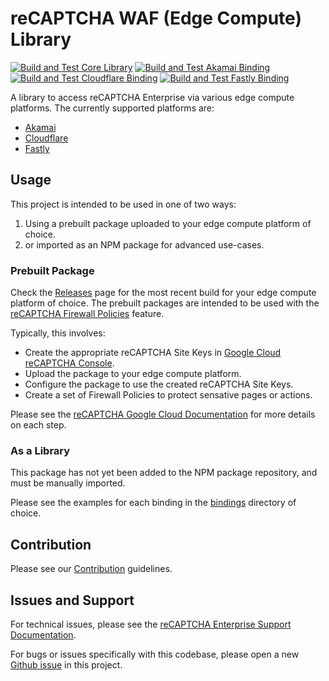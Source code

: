 # reCAPTCHA WAF (Edge Compute) Library

[![Build and Test Core Library](https://github.com/GoogleCloudPlatform/recaptcha-waf/actions/workflows/build_core.yml/badge.svg)](https://github.com/GoogleCloudPlatform/recaptcha-waf/actions/workflows/build_core.yml)
[![Build and Test Akamai Binding](https://github.com/GoogleCloudPlatform/recaptcha-waf/actions/workflows/build_akamai.yml/badge.svg)](https://github.com/GoogleCloudPlatform/recaptcha-waf/actions/workflows/build_akamai.yml)
[![Build and Test Cloudflare Binding](https://github.com/GoogleCloudPlatform/recaptcha-waf/actions/workflows/build_cloudflare.yml/badge.svg)](https://github.com/GoogleCloudPlatform/recaptcha-waf/actions/workflows/build_cloudflare.yml)
[![Build and Test Fastly Binding](https://github.com/GoogleCloudPlatform/recaptcha-waf/actions/workflows/build_fastly.yml/badge.svg)](https://github.com/GoogleCloudPlatform/recaptcha-waf/actions/workflows/build_fastly.yml)

A library to access reCAPTCHA Enterprise via various edge compute platforms. The currently supported platforms are:

* [Akamai](https://github.com/GoogleCloudPlatform/recaptcha-waf/tree/main/bindings/akamai)
* [Cloudflare](https://github.com/GoogleCloudPlatform/recaptcha-waf/tree/main/bindings/cloudflare)
* [Fastly](https://github.com/GoogleCloudPlatform/recaptcha-waf/tree/main/bindings/fastly)

## Usage
This project is intended to be used in one of two ways:

1. Using a prebuilt package uploaded to your edge compute platform of choice.
2. or imported as an NPM package for advanced use-cases.

### Prebuilt Package
Check the [Releases](https://github.com/GoogleCloudPlatform/recaptcha-waf/releases) page for the most recent build for your edge compute platform of choice. 
The prebuilt packages are intended to be used with the [reCAPTCHA Firewall Policies](https://cloud.google.com/recaptcha/docs/firewall-policies-overview) feature.

Typically, this involves:
* Create the appropriate reCAPTCHA Site Keys in [Google Cloud reCAPTCHA Console](https://console.cloud.google.com/security/recaptcha).
* Upload the package to your edge compute platform.
* Configure the package to use the created reCAPTCHA Site Keys.
* Create a set of Firewall Policies to protect sensative pages or actions.

Please see the [reCAPTCHA Google Cloud Documentation](https://cloud.google.com/recaptcha/docs) for more details on each step.

### As a Library
This package has not yet been added to the NPM package repository, and must be manually imported.

Please see the examples for each binding in the [bindings](https://github.com/GoogleCloudPlatform/recaptcha-waf/tree/main/bindings) directory of choice.

## Contribution

Please see our [Contribution](https://github.com/GoogleCloudPlatform/recaptcha-waf/blob/main/CONTRIBUTING.md) guidelines.

## Issues and Support

For technical issues, please see the [reCAPTCHA Enterprise Support Documentation](https://cloud.google.com/recaptcha/docs/getting-support).

For bugs or issues specifically with this codebase, please open a new [Github issue](https://github.com/GoogleCloudPlatform/recaptcha-waf/issues) in this project.
